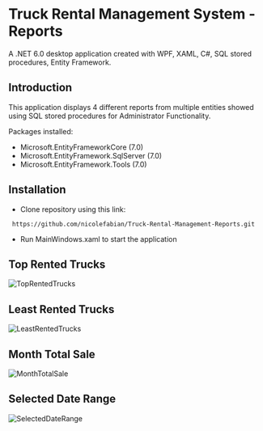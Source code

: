 # Truck Rental Management System - Reports
A .NET 6.0 desktop application created with WPF, XAML, C#, SQL stored procedures, Entity Framework.

## Introduction
This application displays 4 different reports from multiple entities showed using SQL stored procedures for Administrator Functionality. 

Packages installed:
* Microsoft.EntityFrameworkCore (7.0)
* Microsoft.EntityFramework.SqlServer (7.0)
* Microsoft.EntityFramework.Tools (7.0)

## Installation
* Clone repository using this link:
```
 https://github.com/nicolefabian/Truck-Rental-Management-Reports.git
 ```
 * Run MainWindows.xaml to start the application


## Top Rented Trucks
![TopRentedTrucks](https://user-images.githubusercontent.com/102332600/219547972-00fbe127-98b3-445d-8a5c-3d509cad5e85.png)

## Least Rented Trucks
![LeastRentedTrucks](https://user-images.githubusercontent.com/102332600/219548217-1ac7223f-89f3-4251-96cd-f245a88d0062.png)

## Month Total Sale
![MonthTotalSale](https://user-images.githubusercontent.com/102332600/219548453-01116c03-c72a-497e-a2d2-28e8c833a4e4.png)

## Selected Date Range
![SelectedDateRange](https://user-images.githubusercontent.com/102332600/219548721-67fbdefa-a3d3-436c-9830-9b8b6390d3f7.png)




